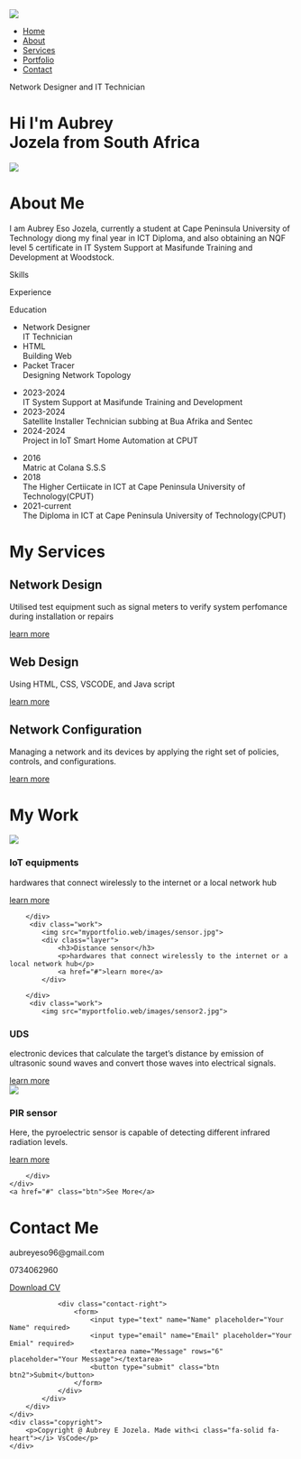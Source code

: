 <!DOCTYPE html>
<html>
<head>
    <meta charset="UTF-8" />
    <title>Portfolio Website</title>
    <link rel="stylesheet" href="style.css">
    <script src="https://kit.fontawesome.com/b5a9d02ced.js" crossorigin="anonymous"></script>
</head>
<body>
    

<div id="header">
    <div class="container">
        <nav>
            <img src="myportfolio.web/images/logo.webp" class="logo">
<ul id="sidemenu">
<li><a href="#header">Home</a></li>
<li><a href="#About">About</a></li>
<li><a href="#Services">Services</a></li>
<li><a href="#Portfolio">Portfolio</a></li>
<li><a href="#Contact">Contact</a></li>
<i class="fas fa-times" onclick="closemenu()"></i>
</ul>
<i class="fas fa-bars" onclick="openmenu()"></i>
        </nav>
         <div class="header-text">
  <p>Network Designer and IT Technician</p>
        <h1>Hi I'm <span>Aubrey</span><br> Jozela from South Africa</h1>
    </div>
</div>
<!--------About-------->
<div id="About">
    <div class="container">
        <div class="row">
            <div class="about-col-1">
                <img src="myportfolio.web/images/aubrey.jpg">
            </div>
            <div class="about-col-2">
                <h1 class="sub-title">About Me</h1>
                <p>
                    I am Aubrey Eso Jozela, currently a student at Cape Peninsula University of Technology diong my final year in ICT Diploma, and also obtaining an NQF level 5 certificate in IT System Support at Masifunde Training and Development at Woodstock.
                </p>
                <div class="tab-titles">
                <p class="tab-links active-link" onclick="opentab('skills')">Skills</p>
                 <p class="tab-links" onclick="opentab('experience')">Experience</p>
                  <p class="tab-links" onclick="opentab('education')">Education</p>
                </div>
                <div class="tab-contents active-tab" id="skills">
                    <ul>
                        <li><span>Network Designer</span><br>IT Technician</li>
                        <li><span>HTML</span><br>Building Web</li>
                        <li><span>Packet Tracer</span><br>Designing Network Topology</li>
                    </ul>
                </div>
                <div class="tab-contents" id="experience">
                    <ul>
                        <li><span>2023-2024</span><br>IT System Support at Masifunde Training and Development</li>
                        <li><span>2023-2024</span><br>Satellite Installer Technician subbing at Bua Afrika and Sentec</li>
                        <li><span>2024-2024</span><br>Project in IoT Smart Home Automation at CPUT</li>
                    </ul>
                </div>
            </div>
            <div class="tab-contents" id="education">
                    <ul>
                        <li><span>2016</span><br>Matric at Colana S.S.S</li>
                        <li><span>2018</span><br>The Higher Certiicate in ICT at Cape Peninsula University of Technology(CPUT)</li>
                        <li><span>2021-current</span><br>The Diploma in ICT at Cape Peninsula University of Technology(CPUT)</li>
                    </ul>
                </div>
        </div>
    </div>
</div>
<!-----------services------------>

<div id="services">
    <div class="container">
      <h1 class="sub-title">My Services</h1>  
      <div class="services-list">
         <div>
            <i class="fa-brands fa-sketch"></i>
            <h2>Network Design</h2>
            <p>Utilised test equipment such as signal meters to verify system perfomance during installation or repairs</p>
            <a href="#">learn more</a>
         </div>
         <div>
            <i class="fa-solid fa-code"></i>
            <h2>Web Design</h2>
            <p>Using HTML, CSS, VSCODE, and Java script</p>
            <a href="#">learn more</a>
         </div>
         <div>
            <i class="fa-solid fa-gear"></i>
            <h2>Network Configuration</h2>
            <p>Managing a network and its devices by applying the right set of policies, controls, and configurations.</p>
            <a href="#">learn more</a>
         </div>
      </div>
    </div>
</div>




<!--------Portfolio--------->
<div id="portfolio">
<div class="container">
    <h1 class="sub-title">My Work</h1>
    <div class="work-list">
        <div class="work">
            <img src="myportfolio.web/images/IoT tools.jpg">
            <div class="layer">
                <h3>IoT equipments</h3>
                <p>hardwares that connect wirelessly to the internet or a local network hub</p>
                <a href="#">learn more</a>
            </div>

        </div>
         <div class="work">
            <img src="myportfolio.web/images/sensor.jpg">
            <div class="layer">
                <h3>Distance sensor</h3>
                <p>hardwares that connect wirelessly to the internet or a local network hub</p>
                <a href="#">learn more</a>
            </div>

        </div>
         <div class="work">
            <img src="myportfolio.web/images/sensor2.jpg">

<div class="layer">
                <h3>UDS</h3>
                <p>electronic devices that calculate the target’s distance by emission of ultrasonic sound waves and convert those waves into electrical signals.</p>
                <a href="#">learn more</a>
            </div>
        </div>
         <div class="work">
            <img src="myportfolio.web/images/tool.jpg">
            <div class="layer">
                <h3>PIR sensor</h3>
                <p>Here, the pyroelectric sensor is capable of detecting different infrared radiation levels.</p>
                <a href="#">learn more</a>
            </div>

        </div>
    </div>
    <a href="#" class="btn">See More</a>
</div>
</div>
<!---------contact-------->
<div id="contact">
    <div class="container">
        <div class="row">
            <div class="contact-left">
                <h1 class="sub-title">Contact Me</h1>
                <p><i class="fa-solid fa-paper-plane"></i>aubreyeso96@gmail.com</p>
                <p><i class="fa-solid fa-phone"></i>0734062960</p>
                <div class="social-icons">
                    <a href="https://web.facebook.com/"><i class="fa-brands fa-facebook"></i></a>
                    <a href=""><i class="fa-brands fa-twitter-square"></i></a>
                    <a href=""><i class="fa-brands fa-instagram"></i></a>
                    <a href="https://web.whatsapp.com/"><i class="fa-brands fa-whatsapp"></i></a>
                    <a href="www.linkedin.com/in/
aubrey-eso-b43b63182
"><i class="fa-brands fa-linkedin"></i></a>
                </div>
                <a href="myportfolio.web/images/CV of Aubrey .pdf" download class="btn btn2">Download CV</a>

                <div class="contact-right">
                    <form>
                        <input type="text" name="Name" placeholder="Your Name" required>
                        <input type="email" name="Email" placeholder="Your Emial" required>
                        <textarea name="Message" rows="6" placeholder="Your Message"></textarea>
                        <button type="submit" class="btn btn2">Submit</button>
                    </form>
                </div>
            </div>
        </div>
    </div>
    <div class="copyright">
        <p>Copyright @ Aubrey E Jozela. Made with<i class="fa-solid fa-heart"></i> VsCode</p>
    </div>
</div>




<script>



    
var tablinks = document.getElementsByClassName("tab-links");
var tabcontents = document.getElementsByClassName("tab-contents");

function opentab(tabname){
    for(tablink of tablinks){
        tablink.classList.remove("active-link");
    }
    for(tabcontent of tabcontents){
        tabcontent.classList.remove("active-tab");
    }
    event.currentTarget.classList.add("active-link");
    document.getElementById(tabname).classList.add("active-tab");
}
</script>

<script>

var sidemenu = document.getElementById("sidemenu");

function openmenu(){
    sidemenu.style.right = "0";
}
function closemenu(){
    sidemenu.style.right = "-200px";
}


</script>

</body>
</html>
